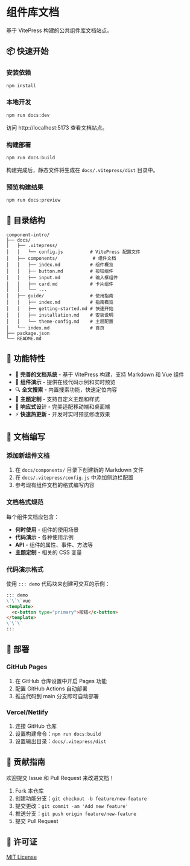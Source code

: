 # 组件库文档

基于 VitePress 构建的公共组件库文档站点。

## 📦 快速开始

### 安装依赖

```bash
npm install
```

### 本地开发

```bash
npm run docs:dev
```

访问 http://localhost:5173 查看文档站点。

### 构建部署

```bash
npm run docs:build
```

构建完成后，静态文件将生成在 `docs/.vitepress/dist` 目录中。

### 预览构建结果

```bash
npm run docs:preview
```

## 📁 目录结构

```
component-intro/
├── docs/
│   ├── .vitepress/
│   │   └── config.js          # VitePress 配置文件
│   ├── components/             # 组件文档
│   │   ├── index.md           # 组件概览
│   │   ├── button.md          # 按钮组件
│   │   ├── input.md           # 输入框组件
│   │   ├── card.md            # 卡片组件
│   │   └── ...
│   ├── guide/                 # 使用指南
│   │   ├── index.md           # 指南概览
│   │   ├── getting-started.md # 快速开始
│   │   ├── installation.md    # 安装说明
│   │   └── theme-config.md    # 主题配置
│   └── index.md               # 首页
├── package.json
└── README.md
```

## 🎯 功能特性

- 📖 **完善的文档系统** - 基于 VitePress 构建，支持 Markdown 和 Vue 组件
- 🎨 **组件演示** - 提供在线代码示例和实时预览
- 🔍 **全文搜索** - 内置搜索功能，快速定位内容
- 🌈 **主题定制** - 支持自定义主题和样式
- 📱 **响应式设计** - 完美适配移动端和桌面端
- ⚡ **快速热更新** - 开发时实时预览修改效果

## 📝 文档编写

### 添加新组件文档

1. 在 `docs/components/` 目录下创建新的 Markdown 文件
2. 在 `docs/.vitepress/config.js` 中添加侧边栏配置
3. 参考现有组件文档的格式编写内容

### 文档格式规范

每个组件文档应包含：

- **何时使用** - 组件的使用场景
- **代码演示** - 各种使用示例
- **API** - 组件的属性、事件、方法等
- **主题定制** - 相关的 CSS 变量

### 代码演示格式

使用 `::: demo` 代码块来创建可交互的示例：

```markdown
::: demo
\`\`\`vue
<template>
  <c-button type="primary">按钮</c-button>
</template>
\`\`\`
:::
```

## 🚀 部署

### GitHub Pages

1. 在 GitHub 仓库设置中开启 Pages 功能
2. 配置 GitHub Actions 自动部署
3. 推送代码到 main 分支即可自动部署

### Vercel/Netlify

1. 连接 GitHub 仓库
2. 设置构建命令：`npm run docs:build`
3. 设置输出目录：`docs/.vitepress/dist`

## 🤝 贡献指南

欢迎提交 Issue 和 Pull Request 来改进文档！

1. Fork 本仓库
2. 创建功能分支：`git checkout -b feature/new-feature`
3. 提交更改：`git commit -am 'Add new feature'`
4. 推送分支：`git push origin feature/new-feature`
5. 提交 Pull Request

## 📄 许可证

[MIT License](./LICENSE)

